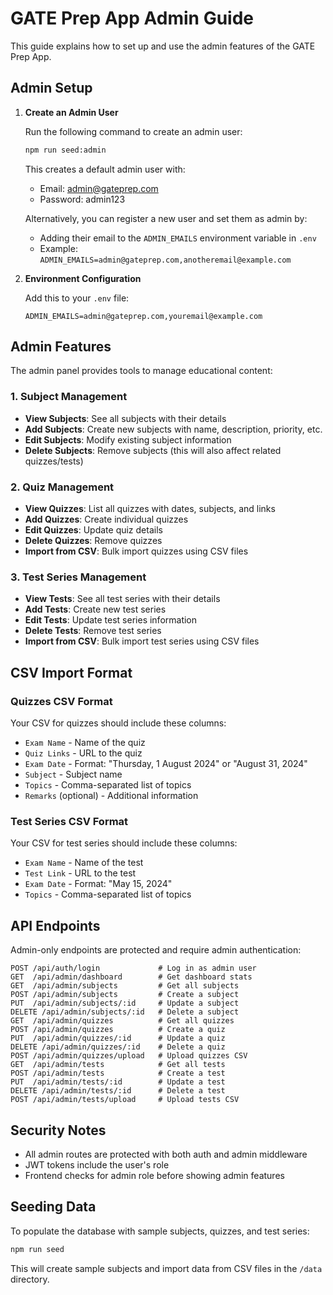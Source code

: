 # GATE Prep App Admin Guide

This guide explains how to set up and use the admin features of the GATE Prep App.

## Admin Setup

1. **Create an Admin User**

   Run the following command to create an admin user:

   ```bash
   npm run seed:admin
   ```

   This creates a default admin user with:
   - Email: admin@gateprep.com
   - Password: admin123

   Alternatively, you can register a new user and set them as admin by:
   - Adding their email to the `ADMIN_EMAILS` environment variable in `.env`
   - Example: `ADMIN_EMAILS=admin@gateprep.com,anotheremail@example.com`

2. **Environment Configuration**

   Add this to your `.env` file:

   ```
   ADMIN_EMAILS=admin@gateprep.com,youremail@example.com
   ```

## Admin Features

The admin panel provides tools to manage educational content:

### 1. Subject Management

- **View Subjects**: See all subjects with their details
- **Add Subjects**: Create new subjects with name, description, priority, etc.
- **Edit Subjects**: Modify existing subject information
- **Delete Subjects**: Remove subjects (this will also affect related quizzes/tests)

### 2. Quiz Management

- **View Quizzes**: List all quizzes with dates, subjects, and links
- **Add Quizzes**: Create individual quizzes
- **Edit Quizzes**: Update quiz details
- **Delete Quizzes**: Remove quizzes
- **Import from CSV**: Bulk import quizzes using CSV files

### 3. Test Series Management

- **View Tests**: See all test series with their details
- **Add Tests**: Create new test series
- **Edit Tests**: Update test series information
- **Delete Tests**: Remove test series
- **Import from CSV**: Bulk import test series using CSV files

## CSV Import Format

### Quizzes CSV Format

Your CSV for quizzes should include these columns:

- `Exam Name` - Name of the quiz
- `Quiz Links` - URL to the quiz
- `Exam Date` - Format: "Thursday, 1 August 2024" or "August 31, 2024"
- `Subject` - Subject name
- `Topics` - Comma-separated list of topics
- `Remarks` (optional) - Additional information

### Test Series CSV Format

Your CSV for test series should include these columns:

- `Exam Name` - Name of the test
- `Test Link` - URL to the test
- `Exam Date` - Format: "May 15, 2024"
- `Topics` - Comma-separated list of topics

## API Endpoints

Admin-only endpoints are protected and require admin authentication:

```
POST /api/auth/login             # Log in as admin user
GET  /api/admin/dashboard        # Get dashboard stats
GET  /api/admin/subjects         # Get all subjects
POST /api/admin/subjects         # Create a subject
PUT  /api/admin/subjects/:id     # Update a subject
DELETE /api/admin/subjects/:id   # Delete a subject
GET  /api/admin/quizzes          # Get all quizzes
POST /api/admin/quizzes          # Create a quiz
PUT  /api/admin/quizzes/:id      # Update a quiz
DELETE /api/admin/quizzes/:id    # Delete a quiz
POST /api/admin/quizzes/upload   # Upload quizzes CSV
GET  /api/admin/tests            # Get all tests
POST /api/admin/tests            # Create a test
PUT  /api/admin/tests/:id        # Update a test
DELETE /api/admin/tests/:id      # Delete a test
POST /api/admin/tests/upload     # Upload tests CSV
```

## Security Notes

- All admin routes are protected with both auth and admin middleware
- JWT tokens include the user's role
- Frontend checks for admin role before showing admin features

## Seeding Data

To populate the database with sample subjects, quizzes, and test series:

```bash
npm run seed
```

This will create sample subjects and import data from CSV files in the `/data` directory.